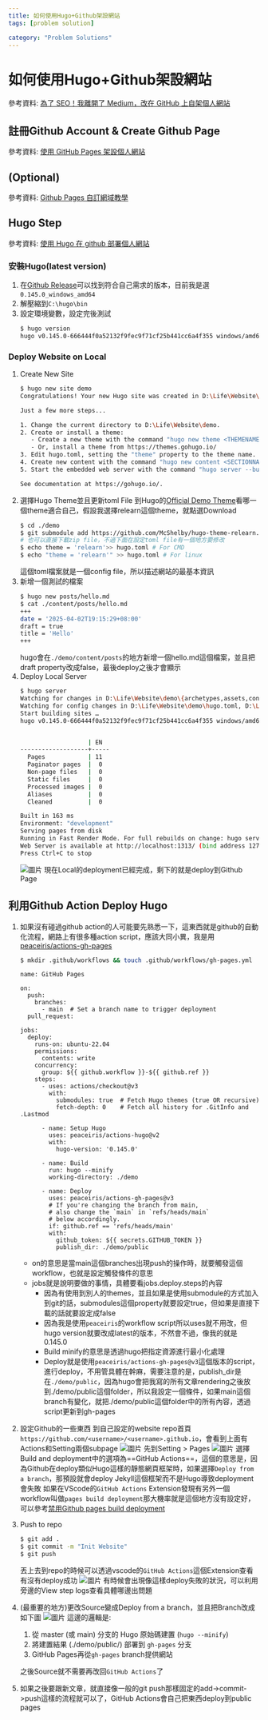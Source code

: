 ```yaml
---
title: 如何使用Hugo+Github架設網站
tags: [problem solution]

category: "Problem Solutions"
---
```


# 如何使用Hugo+Github架設網站
參考資料: [為了 SEO！我離開了 Medium，改在 GitHub 上自架個人網站](https://kucw.io/blog/2021/1/from-medium-to-github/)

## 註冊Github Account & Create Github Page
參考資料: [使用 GitHub Pages 架設個人網站](https://hackmd.io/@flagmaker/BkvQphP65)

## (Optional)
參考資料: [Github Pages 自訂網域教學](https://medium.com/zrealm-ios-dev/github-pages-%E8%87%AA%E8%A8%82%E7%B6%B2%E5%9F%9F%E6%95%99%E5%AD%B8-483af5d93297)

## Hugo Step

參考資料: [使用 Hugo 在 github 部署個人網站](https://sean22492249.medium.com/%E4%BD%BF%E7%94%A8-hugo-%E5%9C%A8-github-%E9%83%A8%E7%BD%B2%E5%80%8B%E4%BA%BA%E7%B6%B2%E7%AB%99-5b2ff19f8b6)

### 安裝Hugo(latest version)
1. 在[Github Release](https://github.com/gohugoio/hugo/releases)可以找到符合自己需求的版本，目前我是選`0.145.0_windows_amd64`
2. 解壓縮到`C:\hugo\bin`
3. 設定環境變數，設定完後測試
    ```bash
    $ hugo version
    hugo v0.145.0-666444f0a52132f9fec9f71cf25b441cc6a4f355 windows/amd64 BuildDate=2025-02-26T15:41:25Z VendorInfo=gohugoio
    ```
### Deploy Website on Local
1. Create New Site
    ```bash
    $ hugo new site demo
    Congratulations! Your new Hugo site was created in D:\Life\Website\demo.
    
    Just a few more steps...
    
    1. Change the current directory to D:\Life\Website\demo.
    2. Create or install a theme:
       - Create a new theme with the command "hugo new theme <THEMENAME>"
       - Or, install a theme from https://themes.gohugo.io/
    3. Edit hugo.toml, setting the "theme" property to the theme name.
    4. Create new content with the command "hugo new content <SECTIONNAME>\<FILENAME>.<FORMAT>".
    5. Start the embedded web server with the command "hugo server --buildDrafts".
    
    See documentation at https://gohugo.io/.
    ```
2. 選擇Hugo Theme並且更新toml File
    到Hugo的[Official Demo Theme](https://themes.gohugo.io/)看哪一個theme適合自己，假設我選擇relearn這個theme，就點選Download
    ```bash
    $ cd ./demo
    $ git submodule add https://github.com/McShelby/hugo-theme-relearn.git themes/relearn # 因為我是用relearn這個theme所以URL和folder name是customize
    # 也可以直接下載zip file，不過下面在設定toml file有一個地方要修改
    $ echo theme = 'relearn'>> hugo.toml # For CMD
    $ echo "theme = 'relearn'" >> hugo.toml # For linux
    ```
    這個toml檔案就是一個config file，所以描述網站的最基本資訊
3. 新增一個測試的檔案
    ```bash
    $ hugo new posts/hello.md
    $ cat ./content/posts/hello.md
    +++
    date = '2025-04-02T19:15:29+08:00'
    draft = true
    title = 'Hello'
    +++
    ```
    hugo會在`./demo/content/posts`的地方新增一個hello.md這個檔案，並且把draft property改成false，最後deploy之後才會顯示
4. Deploy Local Server
    ```bash
    $ hugo server
    Watching for changes in D:\Life\Website\demo\{archetypes,assets,content,data,i18n,layouts,static,themes}
    Watching for config changes in D:\Life\Website\demo\hugo.toml, D:\Life\Website\demo\themes\relearn\hugo.toml
    Start building sites …
    hugo v0.145.0-666444f0a52132f9fec9f71cf25b441cc6a4f355 windows/amd64 BuildDate=2025-02-26T15:41:25Z VendorInfo=gohugoio


                       | EN
    -------------------+-----
      Pages            | 11
      Paginator pages  |  0
      Non-page files   |  0
      Static files     |  0
      Processed images |  0
      Aliases          |  0
      Cleaned          |  0
    
    Built in 163 ms
    Environment: "development"
    Serving pages from disk
    Running in Fast Render Mode. For full rebuilds on change: hugo server --disableFastRender
    Web Server is available at http://localhost:1313/ (bind address 127.0.0.1)
    Press Ctrl+C to stop
    ```
    ![圖片](https://hackmd.io/_uploads/SkoITccp1e.png)
    現在Local的deployment已經完成，剩下的就是deploy到Github Page
## 利用Github Action Deploy Hugo
1. 如果沒有碰過github action的人可能要先熟悉一下，這東西就是github的自動化流程，網路上有很多種action script，應該大同小異，我是用[peaceiris/actions-gh-pages](https://github.com/peaceiris/actions-gh-pages#getting-started)
    ```bash
    $ mkdir .github/workflows && touch .github/workflows/gh-pages.yml
    ```
    ```yaml=
    name: GitHub Pages
    
    on:
      push:
        branches:
          - main  # Set a branch name to trigger deployment
      pull_request:
    
    jobs:
      deploy:
        runs-on: ubuntu-22.04
        permissions:
          contents: write
        concurrency:
          group: ${{ github.workflow }}-${{ github.ref }}
        steps:
          - uses: actions/checkout@v3
            with:
              submodules: true  # Fetch Hugo themes (true OR recursive)
              fetch-depth: 0    # Fetch all history for .GitInfo and .Lastmod
    
          - name: Setup Hugo
            uses: peaceiris/actions-hugo@v2
            with:
              hugo-version: '0.145.0'
    
          - name: Build
            run: hugo --minify
            working-directory: ./demo
    
          - name: Deploy
            uses: peaceiris/actions-gh-pages@v3
            # If you're changing the branch from main,
            # also change the `main` in `refs/heads/main`
            # below accordingly.
            if: github.ref == 'refs/heads/main'
            with:
              github_token: ${{ secrets.GITHUB_TOKEN }}
              publish_dir: ./demo/public
    ```
    * on的意思是當main這個branches出現push的操作時，就要觸發這個workflow，也就是設定觸發條件的意思
    * jobs就是說明要做的事情，具體要看jobs.deploy.steps的內容
        * 因為有使用到別人的themes，並且如果是使用submodule的方式加入到git的話，submodules這個property就要設定true，但如果是直接下載的話就要設定成false
        * 因為我是使用`peaceiris`的workflow script所以uses就不用改，但hugo version就要改成latest的版本，不然會不過，像我的就是0.145.0
        * Build minify的意思是透過hugo把指定資源進行最小化處理
        * Deploy就是使用`peaceiris/actions-gh-pages@v3`這個版本的script，進行deploy，不用管具體在幹麻，需要注意的是，publish_dir是在`./demo/public`，因為hugo會把我寫的所有文章rendering之後放到./demo/public這個folder，所以我設定一個條件，如果main這個branch有變化，就把./demo/public這個folder中的所有內容，透過script更新到gh-pages
2. 設定Github的一些東西
    到自己設定的website repo首頁`https://github.com/<username>/<username>.github.io`，會看到上面有Actions和Setting兩個subpage
    ![圖片](https://hackmd.io/_uploads/SJjgXj5pyx.png)
    先到Setting > Pages
    ![圖片](https://hackmd.io/_uploads/HJZ4Xicpkg.png)
    選擇Build and deployment中的選項為==GitHub Actions==，這個的意思是，因為Github在deploy類似Hugo這樣的靜態網頁框架時，如果選擇`Deploy from a branch`，那預設就會deploy Jekyll這個框架而不是Hugo導致deployment會失敗
    如果在VScode的`GitHub Actions` Extension發現有另外一個workflow叫做`pages build deployment`那大機率就是這個地方沒有設定好，可以參考[禁用Github pages build deployment](https://blog.361way.com/2023/10/pages-build-deployment.html)
3. Push to repo
    ```bash
    $ git add .
    $ git commit -m "Init Website"
    $ git push
    ```
    丟上去到repo的時候可以透過vscode的`GitHub Actions`這個Extension查看有沒有deploy成功
    ![圖片](https://hackmd.io/_uploads/rJNFHs5a1x.png)
    有時候會出現像這樣deploy失敗的狀況，可以利用旁邊的View step logs查看具體哪邊出問題
4. (最重要的地方)更改Source變成Deploy from a branch，並且把Branch改成如下圖
    ![圖片](https://hackmd.io/_uploads/BywW0hcaJe.png)
    這邊的邏輯是: 
    1. 從 master (或 main) 分支的 Hugo 原始碼建置 (`hugo --minify`)
    2. 將建置結果 (./demo/public/) 部署到 `gh-pages` 分支
    3. GitHub Pages再從`gh-pages` branch提供網站

    之後Source就不需要再改回`GitHub Actions`了
5. 如果之後要跟新文章，就直接像一般的git push那樣固定的add->commit->push這樣的流程就可以了，GitHub Actions會自己把東西deploy到public pages